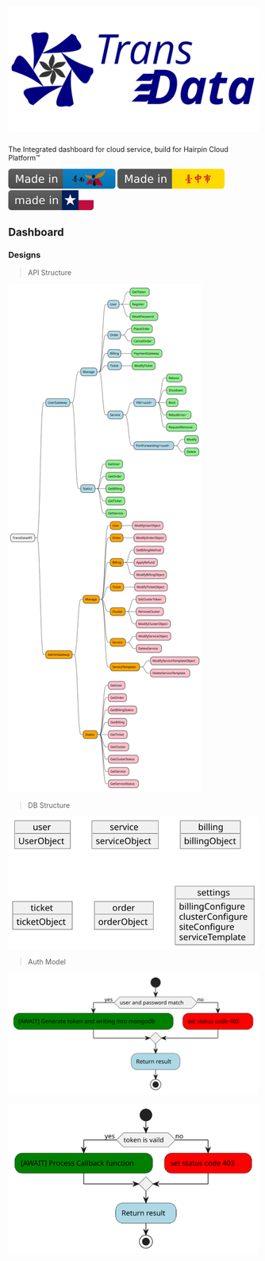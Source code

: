 # ![logo](https://raw.githubusercontent.com/CaliNetwork/TransData/main/artworks/logo.svg)

The Integrated dashboard for cloud service, build for Hairpin Cloud
Platform™

![MadeinTainan](https://raw.githubusercontent.com/CaliNetwork/TransData/main/documents/MITN.svg)
![MadeinTaiChung](https://raw.githubusercontent.com/CaliNetwork/TransData/main/documents/MITC.svg)
![MadeinTX](https://raw.githubusercontent.com/CaliNetwork/TransData/main/documents/MITX.svg)

## Dashboard
### Designs

> API Structure

![api](https://raw.githubusercontent.com/CaliNetwork/TransData/main/documents/api.svg)

> DB Structure

![db](https://raw.githubusercontent.com/CaliNetwork/TransData/main/documents/db.svg)

> Auth Model

![auth1](https://raw.githubusercontent.com/CaliNetwork/TransData/main/documents/auth1.svg)

![auth2](https://raw.githubusercontent.com/CaliNetwork/TransData/main/documents/auth2.svg)